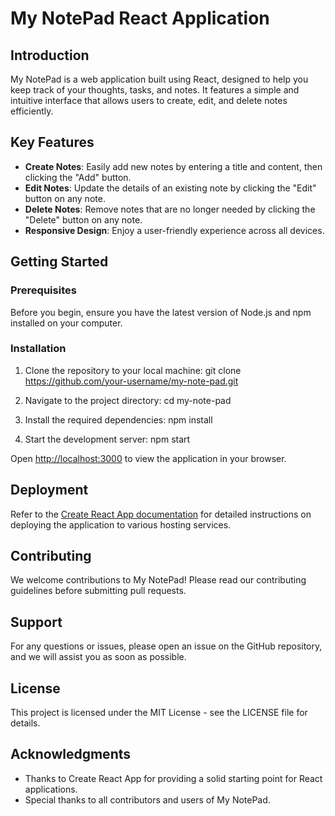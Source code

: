 # My NotePad React Application

## Introduction

My NotePad is a web application built using React, designed to help you keep track of your thoughts, tasks, and notes. It features a simple and intuitive interface that allows users to create, edit, and delete notes efficiently.

## Key Features

- **Create Notes**: Easily add new notes by entering a title and content, then clicking the "Add" button.
- **Edit Notes**: Update the details of an existing note by clicking the "Edit" button on any note.
- **Delete Notes**: Remove notes that are no longer needed by clicking the "Delete" button on any note.
- **Responsive Design**: Enjoy a user-friendly experience across all devices.

## Getting Started

### Prerequisites

Before you begin, ensure you have the latest version of Node.js and npm installed on your computer.

### Installation

1. Clone the repository to your local machine:
   git clone https://github.com/your-username/my-note-pad.git

2. Navigate to the project directory:
   cd my-note-pad

3. Install the required dependencies:
   npm install

4. Start the development server:
   npm start

Open [http://localhost:3000](http://localhost:3000) to view the application in your browser.

## Deployment

Refer to the [Create React App documentation](https://facebook.github.io/create-react-app/docs/deployment) for detailed instructions on deploying the application to various hosting services.

## Contributing

We welcome contributions to My NotePad! Please read our contributing guidelines before submitting pull requests.

## Support

For any questions or issues, please open an issue on the GitHub repository, and we will assist you as soon as possible.

## License

This project is licensed under the MIT License - see the LICENSE file for details.

## Acknowledgments

- Thanks to Create React App for providing a solid starting point for React applications.
- Special thanks to all contributors and users of My NotePad.
